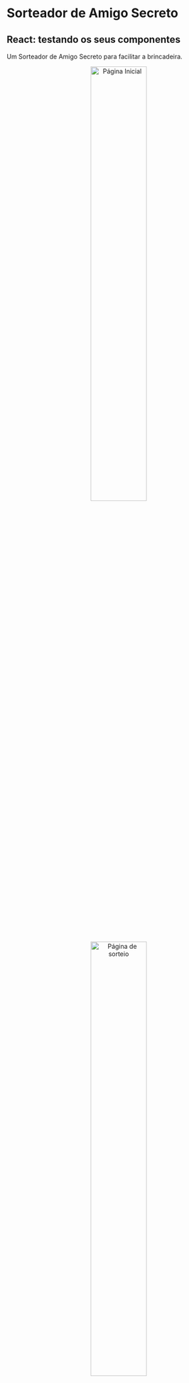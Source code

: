 # Sorteador de Amigo Secreto

## React: testando os seus componentes

Um Sorteador de Amigo Secreto para facilitar a brincadeira.

<p p align="center" width="100%">
  <img src="https://i.imgur.com/gC2x1bq.png" alt="Página Inicial" width="50%">
</p>
<p p align="center" width="100%">
  <img src="https://i.imgur.com/OisNjYM.png" alt="Página de sorteio" width="50%">
</p>

## 🔨 Objetivo do projeto

Utilizando TDD (Test Driven Development) como prática de desenvolvimento, foi utilizado editor de texto e o terminal para nos orientarmos durante o desenvolvimento, deixando a estilização da página para o final.
Criamos testes unitários no padrão triple A (Arrange, Act, Assert) testando comportamentos e funções dos componentes pelo Jest e React Testing Library.
Os testes também foram adicionados aos scripts de build da aplicação na Vercel, fazendo deploy apenas do código que passar nos testes, o que gera mais segurança para os commits.
Para estilização desse projeto optei por utilizar Styled-Components pela praticidade e para experimentar a biblioteca.

## ✔️ Técnicas e tecnologias utilizadas

- `TDD`
- `React`
- `React Hooks`
- `TypeScript`
- `Jest`
- `Styled-Components`

## 🛠️ Abrir e rodar o projeto

Para abrir e rodar o projeto, execute npm i para instalar as dependências e npm start para inicar o projeto.

Depois, acesse <a href="http://localhost:3000/">http://localhost:3000/</a> no seu navegador.

## Deploy Vercel

[Sorteador de Amigo Secreto](https://sorteio-amigo-secreto-rosy.vercel.app/)

## 📚 Certificado

<p align="center" width="100%">
  <img src="https://i.imgur.com/jXbgfMt.jpg" alt="Certificado de conclusão">
</p>
